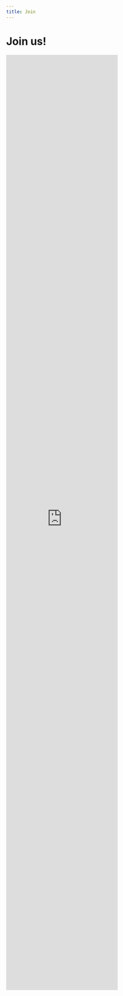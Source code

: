 ```yaml
---
title: Join
---
```


# Join us!

<iframe src="https://docs.google.com/forms/d/e/1FAIpQLSdvngpn1ub0z5ULjlGWvw04U0qAuJJ4iZYHZMB5tsCxngZuuw/viewform?embedded=true" height="2500" frameborder="0" marginheight="0" marginwidth="0">Loading...</iframe>
